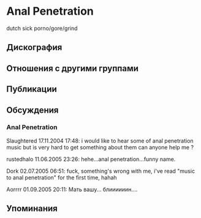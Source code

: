# Anal Penetration

dutch sick porno/gore/grind

## Дискография


## Отношения с другими группами


## Публикации


## Обсуждения

### Anal Penetration

Slaughtered 17.11.2004 17:48:
i would like to hear some of anal penetration music but is very hard to get something about them can anyone help me ?

rustedhalo 11.06.2005 23:26:
hehe...anal penetration...funny name.

Dork 02.07.2005 06:51:
fuck, something's wrong with me, i've read "music to anal penetration" for the first time, hahah

Aorrrr 01.09.2005 20:11:
Мать вашу... блиииииин....



## Упоминания

